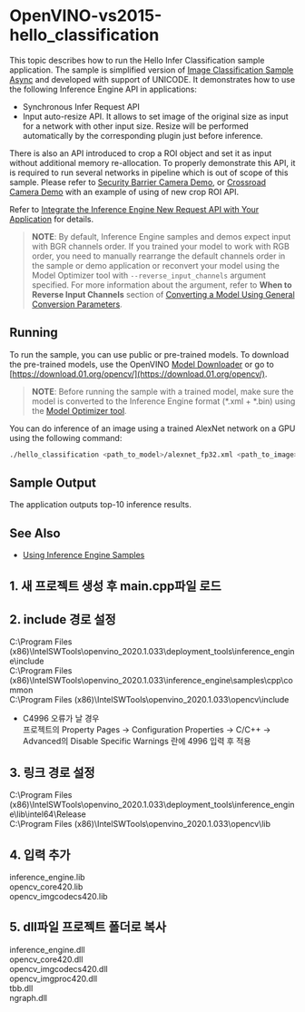 # OpenVINO-vs2015-hello_classification

This topic describes how to run the Hello Infer Classification sample application.
The sample is simplified version of [Image Classification Sample Async](./inference-engine/samples/classification_sample_async/README.md)
and developed with support of UNICODE.
It demonstrates how to use the following Inference Engine API in applications:
* Synchronous Infer Request API
* Input auto-resize API. It allows to set image of the original size as input for a network with other input size.
  Resize will be performed automatically by the corresponding plugin just before inference. 

There is also an API introduced to crop a ROI object and set it as input without additional memory re-allocation.
To properly demonstrate this API, it is required to run several networks in pipeline which is out of scope of this sample.
Please refer to [Security Barrier Camera Demo](./demos/security_barrier_camera_demo/README.md), or
[Crossroad Camera Demo](./demos/crossroad_camera_demo/README.md) with an example of using of new crop ROI API.

Refer to [Integrate the Inference Engine New Request API with Your Application](./docs/IE_DG/Integrate_with_customer_application_new_API.md) for details.

> **NOTE**: By default, Inference Engine samples and demos expect input with BGR channels order. If you trained your model to work with RGB order, you need to manually rearrange the default channels order in the sample or demo application or reconvert your model using the Model Optimizer tool with `--reverse_input_channels` argument specified. For more information about the argument, refer to **When to Reverse Input Channels** section of [Converting a Model Using General Conversion Parameters](./docs/MO_DG/prepare_model/convert_model/Converting_Model_General.md).

## Running

To run the sample, you can use public or pre-trained models. To download the pre-trained models, use the OpenVINO [Model Downloader](https://github.com/opencv/open_model_zoo/tree/2018/model_downloader) or go to [https://download.01.org/opencv/](https://download.01.org/opencv/).

> **NOTE**: Before running the sample with a trained model, make sure the model is converted to the Inference Engine format (\*.xml + \*.bin) using the [Model Optimizer tool](./docs/MO_DG/Deep_Learning_Model_Optimizer_DevGuide.md).

You can do inference of an image using a trained AlexNet network on a GPU using the following command:
```sh
./hello_classification <path_to_model>/alexnet_fp32.xml <path_to_image>/cat.bmp GPU
```

## Sample Output

The application outputs top-10 inference results.

## See Also
* [Using Inference Engine Samples](./docs/IE_DG/Samples_Overview.md)

## 1. 새 프로젝트 생성 후 main.cpp파일 로드
## 2. include 경로 설정
C:\Program Files (x86)\IntelSWTools\openvino_2020.1.033\deployment_tools\inference_engine\include<br/>
C:\Program Files (x86)\IntelSWTools\openvino_2020.1.033\inference_engine\samples\cpp\common<br/>
C:\Program Files (x86)\IntelSWTools\openvino_2020.1.033\opencv\include<br/>

* C4996 오류가 날 경우<br/>
프로젝트의 Property Pages -> Configuration Properties -> C/C++ -> Advanced의 Disable Specific Warnings 란에 4996 입력 후 적용

## 3. 링크 경로 설정
C:\Program Files (x86)\IntelSWTools\openvino_2020.1.033\deployment_tools\inference_engine\lib\intel64\Release<br/>
C:\Program Files (x86)\IntelSWTools\openvino_2020.1.033\opencv\lib<br/>

## 4. 입력 추가
inference_engine.lib<br/>
opencv_core420.lib<br/>
opencv_imgcodecs420.lib<br/>

## 5. dll파일 프로젝트 폴더로 복사
inference_engine.dll<br/>
opencv_core420.dll<br/>
opencv_imgcodecs420.dll<br/>
opencv_imgproc420.dll<br/>
tbb.dll<br/>
ngraph.dll<br/>